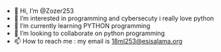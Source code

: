 - 👋 Hi, I’m @Zozer253
- 👀 I’m interested in  programming and cybersecuty i really love python
- 🌱 I’m currently learning PYTHON programming
- 💞️ I’m looking to collaborate on  python programming 
- 📫 How to reach me : my email is 18ml253@esisalama.org

<!---
Zozer253/Zozer253 is a ✨ special ✨ repository because its `README.md` (this file) appears on your GitHub profile.
You can click the Preview link to take a look at your changes.
--->
